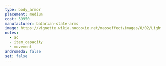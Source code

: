 ```yaml
---
type: body_armor
placement: medium
cost: 39950
manufacturer: batarian-state-arms
image: https://vignette.wikia.nocookie.net/masseffect/images/0/02/Light-human-Skirmish.png/revision/latest/scale-to-width-down/160?cb=20100209143516
notes:
  - ac
  - item_capacity
  - movement
andromeda: false
set: false
---
```

